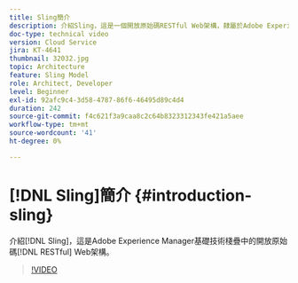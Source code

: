 ```yaml
---
title: Sling簡介
description: 介紹Sling，這是一個開放原始碼RESTful Web架構，隸屬於Adobe Experience Manager基礎技術棧疊的一部分。
doc-type: technical video
version: Cloud Service
jira: KT-4641
thumbnail: 32032.jpg
topic: Architecture
feature: Sling Model
role: Architect, Developer
level: Beginner
exl-id: 92afc9c4-3d58-4787-86f6-46495d89c4d4
duration: 242
source-git-commit: f4c621f3a9caa8c2c64b8323312343fe421a5aee
workflow-type: tm+mt
source-wordcount: '41'
ht-degree: 0%

---
```


# [!DNL Sling]簡介 {#introduction-sling}

介紹[!DNL Sling]，這是Adobe Experience Manager基礎技術棧疊中的開放原始碼[!DNL RESTful] Web架構。

>[!VIDEO](https://video.tv.adobe.com/v/32032?quality=12&learn=on)
